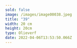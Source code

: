 ```yaml
---
sold: false
image: /images/image00038.jpeg
title: "39"
width: 20 cm
height: 20cm
type: Olieverf
date: 2022-04-06T13:53:50.066Z
---
```

